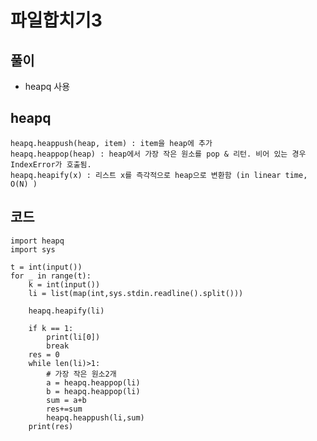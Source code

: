 # 파일합치기3

## 풀이
- heapq 사용

## heapq
> 
    heapq.heappush(heap, item) : item을 heap에 추가
    heapq.heappop(heap) : heap에서 가장 작은 원소를 pop & 리턴. 비어 있는 경우 IndexError가 호출됨. 
    heapq.heapify(x) : 리스트 x를 즉각적으로 heap으로 변환함 (in linear time, O(N) )


## 코드
```
import heapq
import sys 

t = int(input())
for _ in range(t):
    k = int(input())
    li = list(map(int,sys.stdin.readline().split()))
    
    heapq.heapify(li)

    if k == 1:
        print(li[0])
        break
    res = 0
    while len(li)>1:
        # 가장 작은 원소2개
        a = heapq.heappop(li)
        b = heapq.heappop(li)
        sum = a+b
        res+=sum
        heapq.heappush(li,sum)
    print(res)
```